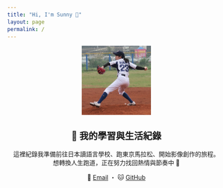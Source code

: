```yaml
---
title: "Hi, I'm Sunny 👋"
layout: page
permalink: /
---
```


<p align="center">
  <img src="/assets/img/favicons/avatar.png" width="160" alt="Sunny's avatar">
</p>

<h2 align="center">🌱 我的學習與生活紀錄</h2>

<p align="center">
  這裡紀錄我準備前往日本讀語言學校、跑東京馬拉松、開始影像創作的旅程。<br>
  想轉換人生跑道，正在努力找回熱情與節奏中 🚀
</p>

<p align="center">
  📩 <a href="mailto:example@email.com">Email</a> ・
  🐱 <a href="https://github.com/sunxblog" target="_blank">GitHub</a>
</p>
